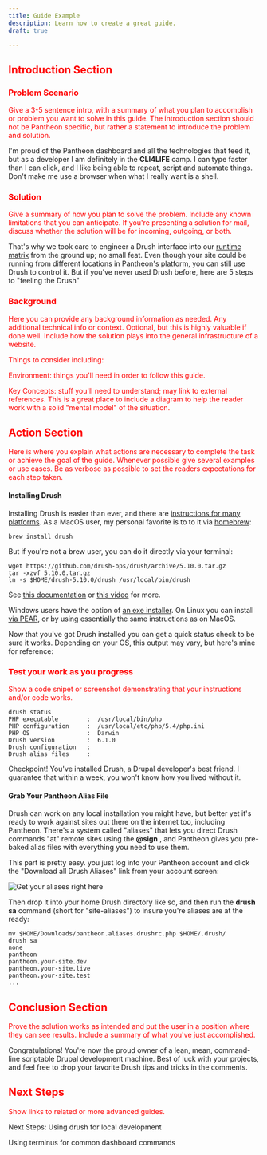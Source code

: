 ```yaml
---
title: Guide Example
description: Learn how to create a great guide.
draft: true

---
```


## <span style="color: red">Introduction Section</span>

### <span style="color: red">Problem Scenario</span>
<span style="color: red">Give a 3-5 sentence intro, with a summary of what you plan to accomplish or problem you want to solve in this guide. The introduction section should not be Pantheon specific, but rather a statement to introduce the problem and solution.</span>

I'm proud of the Pantheon dashboard and all the technologies that feed it, but as a developer I am definitely in the **CLI4LIFE** camp. I can type faster than I can click, and I like being able to repeat, script and automate things. Don't make me use a browser when what I really want is a shell.

### <span style="color: red">Solution</span>

<span style="color: red">Give a summary of how you plan to solve the problem. Include any known limitations that you can anticipate. If you're presenting a solution for mail, discuss whether the solution will be for incoming, outgoing, or both.</span>

That's why we took care to engineer a Drush interface into our [runtime matrix](https://www.getpantheon.com/blog/why-we-built-pantheon-containers-instead-virtual-machines) from the ground up; no small feat. Even though your site could be running from different locations in Pantheon's platform, you can still use Drush to control it. But if you've never used Drush before, here are 5 steps to "feeling the Drush"

### <span style="color: red">Background</span>
<span style="color: red">Here you can provide any background information as needed. Any additional technical info or context. Optional, but this is highly valuable if done well. Include how the solution plays into the general infrastructure of a website.

<span style="color: red">Things to consider including:

<span style="color: red">Environment: things you'll need in order to follow this guide.

<span style="color: red">Key Concepts: stuff you'll need to understand; may link to external references. This is a great place to include a diagram to help the reader work with a solid "mental model" of the situation.</span>

## <span style="color: red">Action Section</span>

<span style="color: red">Here is where you explain what actions are necessary to complete the task or achieve the goal of the guide. Whenever possible give several examples or use cases. Be as verbose as possible to set the readers expectations for each step taken. </span>

#### Installing Drush

Installing Drush is easier than ever, and there are [instructions for many platforms](https://drupal.org/node/1791676). As a MacOS user, my personal favorite is to to it via [homebrew](https://drupal.org/node/954766):

```
brew install drush
```

But if you're not a brew user, you can do it directly via your terminal:

```
wget https://github.com/drush-ops/drush/archive/5.10.0.tar.gz
tar -xzvf 5.10.0.tar.gz
ln -s $HOME/drush-5.10.0/drush /usr/local/bin/drush
```

See [this documentation](https://drupal.org/node/1674222) or [this video](http://youtu.be/TCg02d4am_Q) for more.

Windows users have the option of [an exe installer](http://drush.ws/drush_windows_installer). On Linux you can install [via PEAR](https://drupal.org/node/2132447), or by using essentially the same instructions as on MacOS.

Now that you've got Drush installed you can get a quick status check to be sure it works. Depending on your OS, this output may vary, but here's mine for reference:

### <span style="color: red">Test your work as you progress</span>
<span style="color: red">Show a code snipet or screenshot demonstrating that your instructions and/or code works.</span>
```
drush status
PHP executable        :  /usr/local/bin/php
PHP configuration     :  /usr/local/etc/php/5.4/php.ini
PHP OS                :  Darwin
Drush version         :  6.1.0
Drush configuration   :
Drush alias files     :
```

Checkpoint! You've installed Drush, a Drupal developer's best friend. I guarantee that within a week, you won't know how you lived without it.

#### Grab Your Pantheon Alias File

Drush can work on any local installation you might have, but better yet it's ready to work against sites out there on the internet too, including Pantheon. There's a system called "aliases" that lets you direct Drush commands "at" remote sites using the **@sign**
, and Pantheon gives you pre-baked alias files with everything you need to use them.

This part is pretty easy. you just log into your Pantheon account and click the "Download all Drush Aliases" link from your account screen:

![Get your aliases right here](https://www.getpantheon.com/sites/default/files/aliases.jpg)


Then drop it into your home Drush directory like so, and then run the **drush sa** command (short for "site-aliases") to insure you're aliases are at the ready:

```
mv $HOME/Downloads/pantheon.aliases.drushrc.php $HOME/.drush/
drush sa
none
pantheon
pantheon.your-site.dev
pantheon.your-site.live
pantheon.your-site.test
...
```


## <span style="color: red"> Conclusion Section</span>

<span style="color: red">Prove the solution works as intended and put the user in a position where they can see results. Include a summary of what you've just accomplished.</span>

Congratulations! You're now the proud owner of a lean, mean, command-line scriptable Drupal development machine. Best of luck with your projects, and feel free to drop your favorite Drush tips and tricks in the comments.

## <span style="color: red"> Next Steps</span>

<span style="color: red">Show links to related or more advanced guides.</span>

Next Steps: Using drush for local development

Using terminus for common dashboard commands
